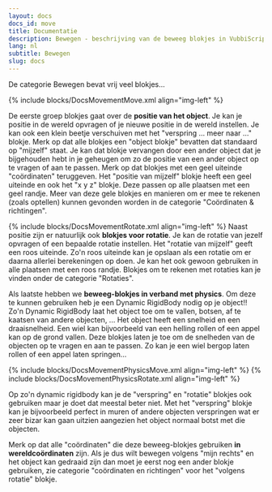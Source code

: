 ```yaml
---
layout: docs
docs_id: move
title: Documentatie
description: Bewegen - beschrijving van de beweeg blokjes in VubbiScript
lang: nl
subtitle: Bewegen
slug: docs
---
```


De categorie Bewegen bevat vrij veel blokjes...

{% include blocks/DocsMovementMove.xml align="img-left" %}

De eerste groep blokjes gaat over de **positie van het object**. Je kan je positie in de wereld opvragen of je nieuwe positie in de wereld instellen. Je kan ook een klein beetje verschuiven met het "verspring ... meer naar ..." blokje. Merk op dat alle blokjes een "object blokje" bevatten dat standaard op "mijzelf" staat. Je kan dat blokje vervangen door een ander object dat je bijgehouden hebt in je geheugen om zo de positie van een ander object op te vragen of aan te passen. Merk op dat blokjes met een geel uiteinde "coördinaten" teruggeven. Het "positie van mijzelf" blokje heeft een geel uiteinde en ook het "x y z" blokje. Deze passen op alle plaatsen met een geel randje. Meer van deze gele blokjes en manieren om er mee te rekenen (zoals optellen) kunnen gevonden worden in de categorie "Coördinaten & richtingen".

{% include blocks/DocsMovementRotate.xml align="img-left" %}
Naast positie zijn er natuurlijk ook **blokjes voor rotatie**. Je kan de rotatie van jezelf opvragen of een bepaalde rotatie instellen. Het "rotatie van mijzelf" geeft een roos uiteinde. Zo'n roos uiteinde kan je opslaan als een rotatie om er daarna allerlei berekeningen op doen. Je kan het ook gewoon gebruiken in alle plaatsen met een roos randje. Blokjes om te rekenen met rotaties kan je vinden onder de categorie "Rotaties".

Als laatste hebben we **beweeg-blokjes in verband met physics**. Om deze te kunnen gebruiken heb je een Dynamic RigidBody nodig op je object!! Zo'n Dynamic RigidBody laat het object toe om te vallen, botsen, af te kaatsen van andere objecten, ... Het object heeft een snelheid en een draaisnelheid. Een wiel kan bijvoorbeeld van een helling rollen of een appel kan op de grond vallen. Deze blokjes laten je toe om de snelheden van de objecten op te vragen en aan te passen. Zo kan je een wiel bergop laten rollen of een appel laten springen...

{% include blocks/DocsMovementPhysicsMove.xml align="img-left" %}
{% include blocks/DocsMovementPhysicsRotate.xml align="img-left" %}

Op zo'n dynamic rigidbody kan je de "verspring" en "rotatie" blokjes ook gebruiken maar je doet dat meestal beter niet. Met het "verspring" blokje kan je bijvoorbeeld perfect in muren of andere objecten verspringen wat er zeer bizar kan gaan uitzien aangezien het object normaal botst met die objecten.

Merk op dat alle "coördinaten" die deze beweeg-blokjes gebruiken **in wereldcoördinaten** zijn. Als je dus wilt bewegen volgens "mijn rechts" en het object kan gedraaid zijn dan moet je eerst nog een ander blokje gebruiken, zie categorie "coördinaten en richtingen" voor het "volgens rotatie" blokje.